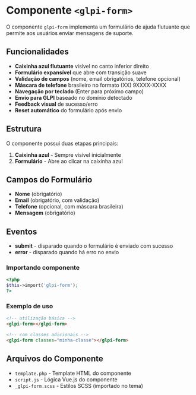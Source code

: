 # Componente `<glpi-form>`

O componente `glpi-form` implementa um formulário de ajuda flutuante que permite aos usuários enviar mensagens de suporte.

## Funcionalidades

- **Caixinha azul flutuante** visível no canto inferior direito
- **Formulário expansível** que abre com transição suave
- **Validação de campos** (nome, email obrigatórios, telefone opcional)
- **Máscara de telefone** brasileiro no formato (XX) 9XXXX-XXXX
- **Navegação por teclado** (Enter para próximo campo)
- **Envio para GLPI** baseado no domínio detectado
- **Feedback visual** de sucesso/erro
- **Reset automático** do formulário após envio

## Estrutura

O componente possui duas etapas principais:

1. **Caixinha azul** - Sempre visível inicialmente
2. **Formulário** - Abre ao clicar na caixinha azul

## Campos do Formulário

- **Nome** (obrigatório)
- **Email** (obrigatório, com validação)
- **Telefone** (opcional, com máscara brasileira)
- **Mensagem** (obrigatório)

## Eventos

- **submit** - disparado quando o formulário é enviado com sucesso
- **error** - disparado quando há erro no envio

### Importando componente
```PHP
<?php 
$this->import('glpi-form');
?>
```

### Exemplo de uso
```HTML
<!-- utilização básica -->
<glpi-form></glpi-form>

<!-- com classes adicionais -->
<glpi-form classes="minha-classe"></glpi-form>
```

## Arquivos do Componente

- `template.php` - Template HTML do componente
- `script.js` - Lógica Vue.js do componente
- `_glpi-form.scss` - Estilos SCSS (importado no tema)
